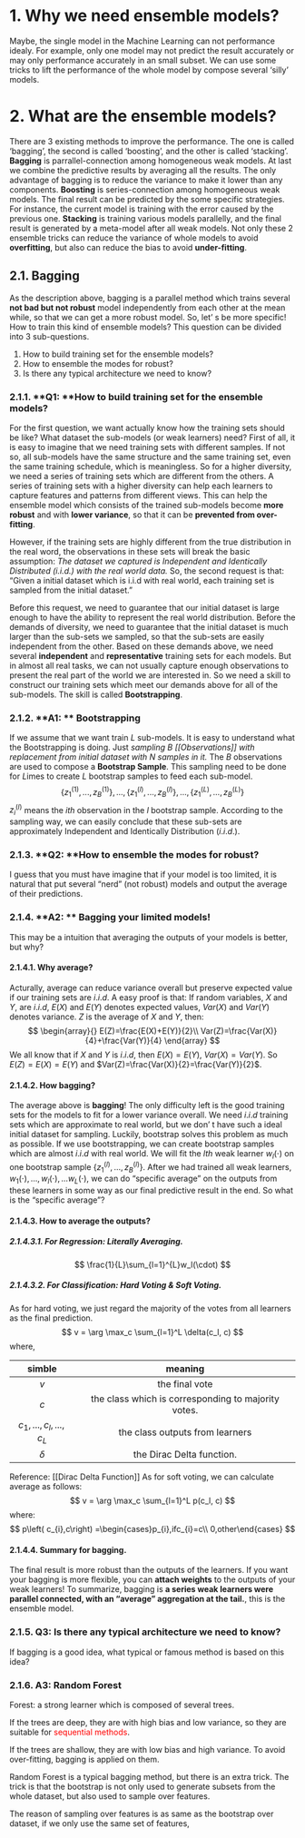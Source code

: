 # 1. Why we need ensemble models?
Maybe, the single model in the Machine Learning can not performance idealy.
For example, only one model may not predict the result accurately or may only performance accurately in an small subset.
We can use some tricks to lift the performance of the whole model by compose several ‘silly’ models.
# 2. What are the ensemble models?
There are 3 existing methods to improve the performance.
The one is called ‘bagging’, the second is called ‘boosting’, and the other is called ‘stacking’.
**Bagging** is parrallel-connection among homogeneous  weak models. At last we combine the predictive results by averaging all the results. The only advantage of bagging is to reduce the variance to make it lower than any components.
**Boosting** is series-connection among homogeneous weak models. The final result can be predicted by the some specific strategies. For instance, the current model is training with the error caused by the previous one.
**Stacking** is training various models parallelly, and the final result is generated by a meta-model after all weak models.
Not only these 2 ensemble tricks can reduce the variance of  whole models to avoid **overfitting**, but also can reduce the bias to avoid **under-fitting**.
## 2.1. Bagging
As the description above, bagging is a parallel method which trains several **not bad but not robust** model independently from each other at the mean while, so that we can get a more robust model.
So, let’ s be more specific!
How to train this kind of ensemble models? This question can be divided into 3 sub-questions.
1. How to build training set for the ensemble models?
2. How to ensemble the modes for robust?
3. Is there any typical architecture we need to know?
### 2.1.1. **Q1: **How to build training set for the ensemble models?
For the first question, we want actually know how the training sets should be like? 
What dataset the sub-models (or weak learners) need?
First of all, it is easy to imagine that we need training sets with different samples.
If not so, all sub-models have the same structure and the same training set, even the same training schedule, which is meaningless.
So for a higher diversity, we need a series of training sets which are different from the others.
A series of training sets with a higher diversity can help each learners to capture features and patterns from different views.
This can help the ensemble model which consists of the trained sub-models become **more robust** and with **lower variance**, so that it can be **prevented from over-fitting**.

However, if the training sets are highly different from the true distribution in the real word, the observations in these sets will break the basic assumption:
 *The dataset we captured is Independent and Identically Distributed ($i.i.d.$) with the real world data.* 
So, the second request is that: 
“Given a initial dataset which is i.i.d with real world, each training set is sampled from the initial dataset.”

Before this request, we need to guarantee that our initial dataset is large enough to have the ability to represent the real world distribution. 
Before the demands of diversity, we need to guarantee that the initial dataset is much larger than the sub-sets we sampled, so that the sub-sets are easily independent from the other.
Based on these demands above, we need several **independent** and **representative** training sets for each models.
But in almost all real tasks, we can not usually capture enough observations to present the real part of the world we are interested in.
So we need a skill to construct our training sets which meet our demands above for all of the sub-models.
The skill is called **Bootstrapping**.
### 2.1.2. **A1: ** Bootstrapping
If we assume that we want train $L$ sub-models. 
It is easy to understand what the Bootstrapping is doing.
Just *sampling $B$ [[Observations]]  with replacement from initial dataset with $N$ samples in it.*
The $B$ observations are used to compose a **Bootstrap Sample**. 
This sampling need to be done for $L$imes to create $L$ bootstrap samples to feed each sub-model.
$$
\{z_1^{(1)}, ..., z_B^{(1)}\},...,
\{z_1^{(l)}, ..., z_B^{(l)}\},...,
\{z_1^{(L)}, ..., z_B^{(L)}\}
$$
$z_i^{(l)}$ means the $i{th}$ observation in the $l$ bootstrap sample.
According to the sampling way, we can easily conclude that these sub-sets are approximately Independent and Identically Distribution ($i.i.d.$).
### 2.1.3. **Q2: **How to ensemble the modes for robust?
I guess that you must have imagine that if your model is too  limited, it is natural that put several “nerd” (not robust) models and output the average of their predictions.
### 2.1.4. **A2: ** Bagging your limited models!
This may be a intuition that averaging the outputs of your models is better, but why?
#### 2.1.4.1. Why average?
Acturally, average can reduce variance overall but preserve expected value if our training sets are $i.i.d$.
A easy proof is that: 
If random variables, $X$ and $Y$, are $i.i.d$, $E(X)$ and $E(Y)$ denotes expected values, $Var(X)$ and $Var(Y)$ denotes variance.
$Z$ is the average of $X$ and $Y$, then:
$$
\begin{array}{}
E(Z)=\frac{E(X)+E(Y)}{2}\\
Var(Z)=\frac{Var(X)}{4}+\frac{Var(Y)}{4}
\end{array}
$$
We all know that if $X$ and $Y$ is $i.i.d$, then $E(X)=E(Y)$, $Var(X)=Var(Y)$.
So $E(Z)=E(X)=E(Y)$ and $Var(Z)=\frac{Var(X)}{2}=\frac{Var(Y)}{2}$.
#### 2.1.4.2. How bagging?
The average above is **bagging**!
The only difficulty left is the good training sets for the models to fit for a lower variance overall.
We need $i.i.d$ training sets which are approximate to real world, but we don’ t have such a ideal initial dataset for sampling.
Luckily, bootstrap solves this problem as much as possible.
If we use bootstrapping, we can create bootstrap samples which are almost $i.i.d$ with real world.
We will fit the $lth$ weak learner $w_l(\cdot)$ on one bootstrap sample 
$\{z_1^{(l)}, ..., z_B^{(l)}\}$.
After we had trained all weak learners, $w_1(\cdot),...,w_l(\cdot),...w_L(\cdot)$, we can do “specific average” on the outputs from these learners in some way as our final predictive result in the end.
So what is the “specific average”?
#### 2.1.4.3. How to average the outputs?
##### 2.1.4.3.1. **For Regression: Literally Averaging.**
$$
\frac{1}{L}\sum_{l=1}^{L}w_l(\cdot)
$$
##### 2.1.4.3.2. **For Classification: Hard Voting & Soft Voting.**
As for hard voting, we just regard the majority of the votes from all learners as the final prediction.
$$
v = \arg \max_c \sum_{l=1}^L \delta(c_l, c)
$$
where,
 
|simble|meaning|
|:---:|:---:|
| $v$ | the final vote |
| $c$ | the class which is corresponding to majority votes. |
| $c_1, ..., c_l, ..., c_L$ | the class outputs from learners |
| $\delta$ | the Dirac Delta function. |

Reference: [[Dirac Delta Function]] 
As for soft voting, we can calculate average as follows:
$$
v = \arg \max_c \sum_{l=1}^L p(c_l, c)
$$
where:
$$
p\left( c_{i},c\right) =\begin{cases}p_{i},ifc_{i}=c\\
0,other\end{cases}
$$
#### 2.1.4.4. Summary for bagging.
The final result is more robust than the outputs of the learners.
If you want your bagging is more flexible, you can **attach weights** to the outputs of your weak learners!
To summarize, bagging is **a series weak learners were parallel connected, with an “average” aggregation at the tail.**, this is the ensemble model.
### 2.1.5. **Q3:** Is there any typical architecture we need to know?
If bagging is a good idea, what typical or famous method is based on this idea?
### 2.1.6. **A3:** Random Forest

Forest: a strong learner which is composed of several trees.

If the trees are deep, they are with high bias and low variance, so they are suitable for <font color="red">sequential methods</font>.

If the trees are shallow, they are with low bias and high variance. To avoid over-fitting, bagging is applied on them.

Random Forest is a typical bagging method, but there is an extra trick.
The trick is that the bootstrap is not only used to generate subsets from the whole dataset, but also used to sample over features.

The reason of sampling over features is as same as the bootstrap over dataset, if we only use the same set of features, 